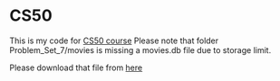 # CS50
This is my code for [CS50 course](https://cs50.harvard.edu/x/2023/)
Please note that folder Problem_Set_7/movies is missing a movies.db file due to storage limit. 

Please download that file from [here](https://cs50.harvard.edu/x/2023/psets/7/movies/)
